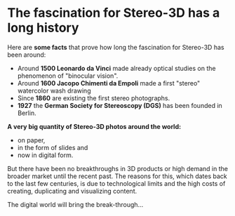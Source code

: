 # The fascination for Stereo-3D has a long history

Here are **some facts** that prove how long the fascination for Stereo-3D has been around:

- Around **1500 Leonardo da Vinci** made already optical studies on the phenomenon of "binocular vision". 
- Around **1600 Jacopo Chimenti da Empoli** made a first "stereo" watercolor wash drawing 
- Since **1860** are existing the first stereo photographs. 
- **1927** the **German Society for Stereoscopy (DGS)** has been founded in Berlin.

**A very big quantity of Stereo-3D photos around the world:**

- on paper, 
- in the form of slides and
- now in digital form. 

But there have been no breakthroughs in 3D products or high demand in the broader market until the recent past. The reasons for this, which dates back to the last few centuries, is due to technological limits and the high costs of creating, duplicating and visualizing content.

The digital world will bring the break-through...